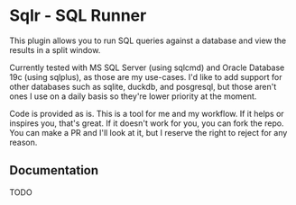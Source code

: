 # Sqlr - SQL Runner

This plugin allows you to run SQL queries against a database and view the
results in a split window.

Currently tested with MS SQL Server (using sqlcmd) and Oracle Database 19c
(using sqlplus), as those are my use-cases. I'd like to add support for other
databases such as sqlite, duckdb, and posgresql, but those aren't ones I use
on a daily basis so they're lower priority at the moment.

Code is provided as is. This is a tool for me and my workflow. If it helps or
inspires you, that's great. If it doesn't work for you, you can fork the repo.
You can make a PR and I'll look at it, but I reserve the right to reject for
any reason.

## Documentation

TODO
